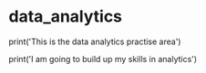 # data_analytics
print('This is the data analytics practise area')

print('I am going to build up my skills in analytics')
